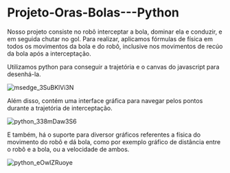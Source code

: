 # Projeto-Oras-Bolas---Python

Nosso projeto consiste no robô interceptar a bola, dominar ela e conduzir, e em seguida chutar no gol.
Para realizar, aplicamos fórmulas de física em todos os movimentos da bola e do robô, inclusive nos movimentos de recúo da bola após a interceptação.

Utilizamos python para conseguir a trajetória e o canvas do javascript para desenhá-la.


![msedge_3SuBKlVi3N](https://user-images.githubusercontent.com/97410682/170835173-3595877e-ddcc-49c3-9001-6bf24854dd94.gif)

Além disso, contém uma interface gráfica para navegar pelos pontos durante a trajetória de interceptação.

![python_338mDaw3S6](https://user-images.githubusercontent.com/97410682/170835338-7b7c9bce-9491-445f-92ed-af678e09c8e8.png)


E também, há o suporte para diversor gráficos referentes a física do movimento do robô e dá bola, como por exemplo gráfico de distância entre o robô e a bola, ou a velocidade de ambos.

![python_eOwIZRuoye](https://user-images.githubusercontent.com/97410682/170835254-89d6b04f-c743-4d64-b4e6-b709a6a05fa8.png)
